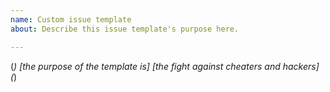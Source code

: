 ```yaml
---
name: Custom issue template
about: Describe this issue template's purpose here.

---
```


(*)
[the purpose of the template is]
[the fight against cheaters and hackers]
(*)
